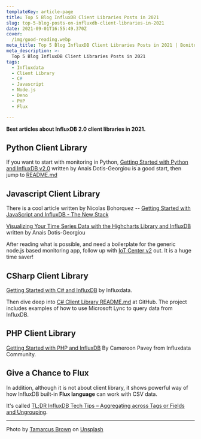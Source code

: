 ```yaml
---
templateKey: article-page
title: Top 5 Blog InfluxDB Client Libraries Posts in 2021
slug: top-5-blog-posts-on-influxdb-client-libraries-in-2021
date: 2021-09-01T16:55:49.370Z
cover:
  /img/good-reading.webp
meta_title: Top 5 Blog InfluxDB Client Libraries Posts in 2021 | Bonitoo.io
meta_description: >-
  Top 5 Blog InfluxDB Client Libraries Posts in 2021
tags:
  - Influxdata
  - Client Library
  - C#
  - Javascript
  - Node.js
  - Deno
  - PHP
  - Flux

---
```


**Best articles about InfluxDB 2.0 client libraries in 2021.**

## Python Client Library

If you want to start with monitoring in Python, [Getting Started with Python and InfluxDB v2.0](https://www.influxdata.com/blog/getting-started-with-python-and-influxdb-v2-0/) written by Anais Dotis-Georgiou is a good start, then jump to [README.md](https://github.com/influxdata/influxdb-client-python)

## Javascript Client Library

There is a cool article written by Nicolas Bohorquez -- [Getting Started with JavaScript and InfluxDB - The New Stack](https://thenewstack.io/getting-started-with-javascript-and-influxdb/)

[Visualizing Your Time Series Data with the Highcharts Library and InfluxDB](https://www.influxdata.com/blog/visualizing-time-series-data-with-highcharts-library-influxdb/) written by Anais Dotis-Georgiou

After reading what is possible, and need a boilerplate for the generic node.js based monitoring app, follow up with [IoT Center v2](https://github.com/bonitoo-io/iot-center-v2) out. It is a huge time saver!

## CSharp Client Library

[Getting Started with C# and InfluxDB](https://www.influxdata.com/blog/getting-started-with-c-and-influxdb/) by Influxdata.

Then dive deep into [C# Client Library README.md](https://github.com/influxdata/influxdb-client-csharp) at GitHub. The project includes examples of how to use Microsoft Lync to query data from InfluxDB.

## PHP Client Library

[Getting Started with PHP and InfluxDB](https://www.influxdata.com/blog/getting-started-php-influxdb/) By Cameroon Pavey from Influxdata Community.

## Give a Chance to Flux

In addition, although it is not about client library, it shows powerful way of how InfluxDB built-in **Flux language** can work with CSV data.

It's called [TL;DR InfluxDB Tech Tips – Aggregating across Tags or Fields and Ungrouping](https://www.influxdata.com/blog/tldr-influxdb-tech-tips-aggregating-across-tags-or-fields-and-ungrouping/).

---

Photo by [Tamarcus Brown](https://unsplash.com/@tamarcusbrown?utm_source=unsplash&utm_medium=referral&utm_content=creditCopyText) on [Unsplash](https://unsplash.com/s/photos/good-reading?utm_source=unsplash&utm_medium=referral&utm_content=creditCopyText)
